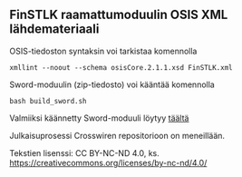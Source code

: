 FinSTLK raamattumoduulin OSIS XML lähdemateriaali
------------------------------------------------

OSIS-tiedoston syntaksin voi tarkistaa komennolla

```
xmllint --noout --schema osisCore.2.1.1.xsd FinSTLK.xml
```

Sword-moduulin (zip-tiedosto) voi kääntää komennolla

```
bash build_sword.sh
```

Valmiiksi käännetty Sword-moduuli löytyy 
[täältä](https://drive.google.com/open?id=1r87xr-g04WxtroAdiI4kZQ_QbIdF9J4Y)


Julkaisuprosessi Crosswiren repositorioon on meneillään.

Tekstien lisenssi: CC BY-NC-ND 4.0, 
ks. https://creativecommons.org/licenses/by-nc-nd/4.0/
